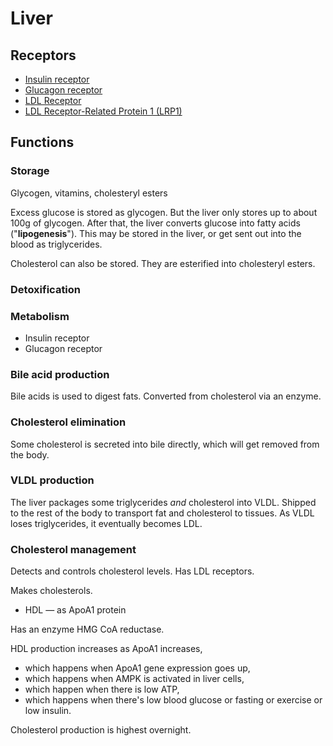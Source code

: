 # Liver

## Receptors

- [Insulin receptor]()
- [Glucagon receptor]()
- [LDL Receptor]()
- [LDL Receptor-Related Protein 1 (LRP1)]()

## Functions

### Storage

Glycogen, vitamins, cholesteryl esters

Excess glucose is stored as glycogen. But the liver only stores up to about 100g of glycogen. After that, the liver converts glucose into fatty acids ("**lipogenesis**"). This may be stored in the liver, or get sent out into the blood as triglycerides.

Cholesterol can also be stored. They are esterified into cholesteryl esters.

### Detoxification

### Metabolism

* Insulin receptor
* Glucagon receptor

### Bile acid production

Bile acids is used to digest fats. Converted from cholesterol via an enzyme. 

### Cholesterol elimination

Some cholesterol is secreted into bile directly, which will get removed from the body.

### VLDL production

The liver packages some triglycerides _and_ cholesterol into VLDL. Shipped to the rest of the body to transport fat and cholesterol to tissues. As VLDL loses triglycerides, it eventually becomes LDL.

### Cholesterol management

Detects and controls cholesterol levels. Has LDL receptors.

Makes cholesterols.

* HDL — as ApoA1 protein

Has an enzyme HMG CoA reductase.

HDL production increases as ApoA1 increases,
* which happens when ApoA1 gene expression goes up,
* which happens when AMPK is activated in liver cells,
* which happen when there is low ATP,
* which happens when there's low blood glucose or fasting or exercise or low insulin. 

Cholesterol production is highest overnight.
